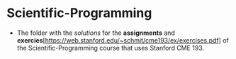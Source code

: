 # Scientific-Programming

- The folder with the _solutions_ for the **assignments** and **exercies**[https://web.stanford.edu/~schmit/cme193/ex/exercises.pdf] of the Scientific-Programming course that uses Stanford CME 193.
